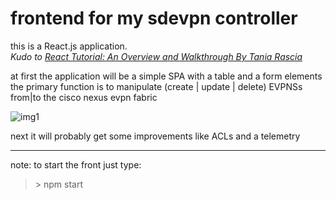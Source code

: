 # frontend for my sdevpn controller

this is a React.js application.  
*Kudo to [React Tutorial: An Overview and Walkthrough
By Tania Rascia](https://www.taniarascia.com/getting-started-with-react/)*

at first the application will be a simple SPA with a table and a form elements  
the primary function is to manipulate (create | update | delete) EVPNSs from|to the cisco nexus evpn fabric

  ![img1](public/App1.png)

next it will probably get some improvements like ACLs and a telemetry

----
note: to start the front just type:  
> \> npm start
